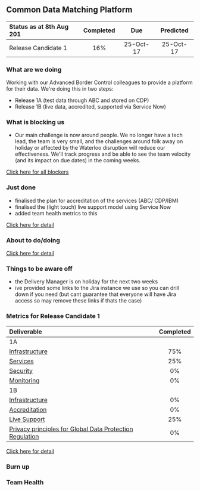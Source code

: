 ## Common Data Matching Platform

| Status as at 8th Aug 201  | Completed  | Due | Predicted |
|:-----| :-----:|:-----:|:-----:|
|Release Candidate 1  | 16% |25-Oct-17 | 25-Oct-17 |

### What are we doing
Working with our Advanced Border Control colleagues to provide a platform for their data.  We're doing this in two steps:
- Release 1A (test data through ABC and stored on CDP)
- Release 1B	(live data, accredited, supported via Service Now)

### What is blocking us
- Our main challenge is now around people. We no longer have a tech lead, the team is very small, and the challenges around folk away on holiday or affected by the Waterloo disruption will reduce our effectiveness. We'll track progress and be able to see the team velocity (and its impact on due dates) in the coming weeks.

[Click here for all blockers](https://jira.digital.homeoffice.gov.uk/secure/Dashboard.jspa?selectPageId=13109)

### Just done
- finalised the plan for accreditation of the services (ABC/ CDP/IBM)
- finalised the (light touch) live support model using Service Now
- added team health metrics to this 

[Click here for detail](https://jira.digital.homeoffice.gov.uk/secure/Dashboard.jspa)

### About to do/doing


[Click here for detail](https://jira.digital.homeoffice.gov.uk/secure/Dashboard.jspa?selectPageId=13111)

### Things to be aware off
- the Delivery Manager is on holiday for the next two weeks
- ive provided some links to the Jira instance we use so you can drill down if you need (but cant guarantee that everyone will have Jira access so may remove these links if thats the case)

### Metrics for Release Candidate 1

| Deliverable | Completed  |
|:-------------| :-----:|
| 1A|  |
| [Infrastructure](https://jira.digital.homeoffice.gov.uk/browse/CDMP-83) | 75% |
| [Services](https://jira.digital.homeoffice.gov.uk/browse/CDMP-85)| 25% |
| [Security](https://jira.digital.homeoffice.gov.uk/browse/CDMP-86) | 0% |
| [Monitoring](https://jira.digital.homeoffice.gov.uk/browse/CDMP-87) | 0% |
| 1B|  |
| [Infrastructure](https://jira.digital.homeoffice.gov.uk/browse/CDMP-83) | 0% |
| [Accreditation](https://jira.digital.homeoffice.gov.uk/browse/CDMP-88)| 0% |
| [Live Support](https://jira.digital.homeoffice.gov.uk/browse/CDMP-19) | 25% |
| [Privacy principles for Global Data Protection Regulation](https://jira.digital.homeoffice.gov.uk/browse/CDMP-19) | 0% |


[Click here for detail](https://jira.digital.homeoffice.gov.uk/secure/Dashboard.jspa?selectPageId=13107)

### Burn up

<div id="chart"></div>
<script>
var chart = c3.generate({
data: {

columns: [
['done', 15.3, 0, 0, 0, 0, 0, 0],
['to do', 42.8, 0, 0, 0, 0, 0, 0],
['required', 8, 17, 25, 33, 41, 50, 58],
],

type: 'bar',
types: {
required: 'spline',
},
groups: [ 
['to do','done'] ] 
},

bindto: '#chart'

});
</script>
### Team Health
<div id="chart1"></div>
<script>
var chart = c3.generate({
data: {
columns: [
['data1', 2.8, 1.5],
['data2', 3.2, 100],
['data3', 3.6, 100],
['data4', 2.8, 100],
['data5', 2.8, 100],
['data6', 2.8, 100],
['data7', 2.8, 100],
['data8', 2.8, 100],
['data9', 2.8, 100]
],
types: {
data1: 'line',
data2: 'line',
data3: 'line',
data4: 'line',
data5: 'line',
data6: 'line',
data7: 'line',
data8: 'line',
data9: 'line'

},
groups: [['data1', 'data2', 'data3', 'data4', 'data5', 'data6', 'data7', 'data8', 'data9']]
},

bindto: '#chart1'

});
</script>
